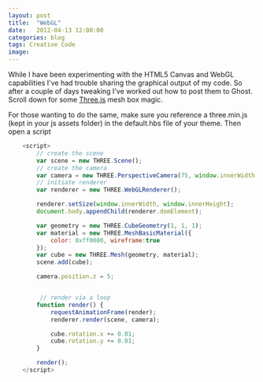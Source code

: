 ```yaml
---
layout: post
title:  "WebGL"
date:   2012-04-13 12:00:00
categories: blog
tags: Creative Code
image:
---
```

While I have been experimenting with the HTML5 Canvas and WebGL capabilities I've had trouble sharing the graphical output of my code. So after a couple of days tweaking I've worked out how to post them to Ghost. Scroll down for some [Three.js](threejs.org) mesh box magic.

For those wanting to do the same, make sure you reference a three.min.js (kept in your js assets folder) in the default.hbs file of your theme. Then open a script

~~~ Javascript
    <script>
        // create the scene
        var scene = new THREE.Scene();
        // create the camera
        var camera = new THREE.PerspectiveCamera(75, window.innerWidth / window.innerHeight, 0.1, 1000);
        // initiate renderer
        var renderer = new THREE.WebGLRenderer();

        renderer.setSize(window.innerWidth, window.innerHeight);
        document.body.appendChild(renderer.domElement);

        var geometry = new THREE.CubeGeometry(1, 1, 1);
        var material = new THREE.MeshBasicMaterial({
            color: 0xff0000, wireframe:true
        });
        var cube = new THREE.Mesh(geometry, material);
        scene.add(cube);

        camera.position.z = 5;


         // render via a loop
        function render() {
            requestAnimationFrame(render);
            renderer.render(scene, camera);

            cube.rotation.x += 0.01;
            cube.rotation.y += 0.01;
        }

        render();
    </script>
~~~



<style>  
.axis path,
.axis line {
  fill: none;
  stroke: #000;
  shape-rendering: crispEdges;
}
</style>

<script>
        // create the scene
        var scene = new THREE.Scene();
        var camera = new THREE.PerspectiveCamera(75, window.innerWidth / window.innerHeight, 0.1, 1000);
        var renderer = new THREE.WebGLRenderer();

        renderer.setSize(window.innerWidth, window.innerHeight);
        document.body.appendChild(renderer.domElement);

        var geometry = new THREE.CubeGeometry(1, 1, 1);
        var material = new THREE.MeshBasicMaterial({
            color: 0xff0000, wireframe:true
        });
        var cube = new THREE.Mesh(geometry, material);
        scene.add(cube);

        camera.position.z = 5;


         // need a render loop
        function render() {
            requestAnimationFrame(render);
            renderer.render(scene, camera);

            cube.rotation.x += 0.01;
            cube.rotation.y += 0.01;
        }

        render();
    </script>
